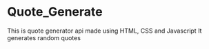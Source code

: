 # Quote_Generate
This is quote generator api made using HTML, CSS and Javascript
It generates random quotes
